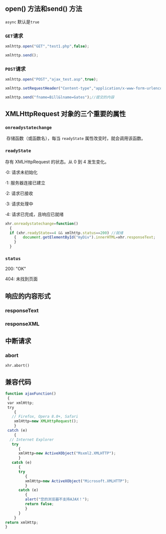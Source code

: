 ## open() 方法和send() 方法

`async` 默认是`true`

### `GET`请求

```js
xmlhttp.open("GET","test1.php",false); 

xmlhttp.send();
```

### `POST`请求

```js
xmlhttp.open("POST","ajax_test.asp",true);

xmlhttp.setRequestHeader("Content-type","application/x-www-form-urlencoded");

xmlhttp.send("fname=Bill&lname=Gates");//提交的内容
```

## XMLHttpRequest 对象的三个重要的属性

### `onreadystatechange`

​	存储函数（或函数名），每当 `readyState` 属性改变时，就会调用该函数。    

### `readyState`

存有 XMLHttpRequest 的状态。从 0 到 4 发生变化。

·0: 请求未初始化

·1: 服务器连接已建立

·2: 请求已接收

·3: 请求处理中

·4: 请求已完成，且响应已就绪

```js
xhr.onreadystatechange=function()
  {
  if (xhr.readyState==4 && xmlhttp.status==200) //就绪
    {	document.getElementById("myDiv").innerHTML=xhr.responseText;
    }
  }
```

### `status`

200: "OK"

404: 未找到页面



## 响应的内容形式

### responseText

### responseXML



## 中断请求

### abort

`xhr.abort()`

## 兼容代码

```js
function ajaxFunction()
 {
 var xmlHttp;
 try
    {
   // Firefox, Opera 8.0+, Safari
    xmlHttp=new XMLHttpRequest();
    }
 catch (e)
    {
  // Internet Explorer
   try
      {
      xmlHttp=new ActiveXObject("Msxml2.XMLHTTP");
      }
   catch (e)
      {
      try
         {
         xmlHttp=new ActiveXObject("Microsoft.XMLHTTP");
         }
      catch (e)
         {
         alert("您的浏览器不支持AJAX！");
         return false;
         }
      }
    }
return xmlHttp;
}
```



